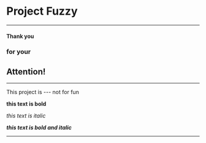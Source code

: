 # Project Fuzzy

---

#### Thank you

### for your

## Attention!

---

This project is --- not for fun

**this text is bold**

*this text is italic*

**_this text is bold and italic_**

---

